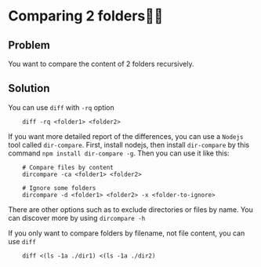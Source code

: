 # Comparing 2 folders

## Problem
You want to compare the content of 2 folders recursively.

## Solution
You can use `diff` with `-rq` option

```
    diff -rq <folder1> <folder2>
```

If you want more detailed report of the differences, you can use a `Nodejs` tool called `dir-compare`. First, install nodejs, then install `dir-compare` by this command `npm install dir-compare -g`. Then you can use it like this:

```
    # Compare files by content
    dircompare -ca <folder1> <folder2>

    # Ignore some folders
    dircompare -d <folder1> <folder2> -x <folder-to-ignore>
```

There are other options such as to exclude directories or files by name. You can discover more by using `dircompare -h`

If you only want to compare folders by filename, not file content, you can use `diff`

```
    diff <(ls -1a ./dir1) <(ls -1a ./dir2)
```
